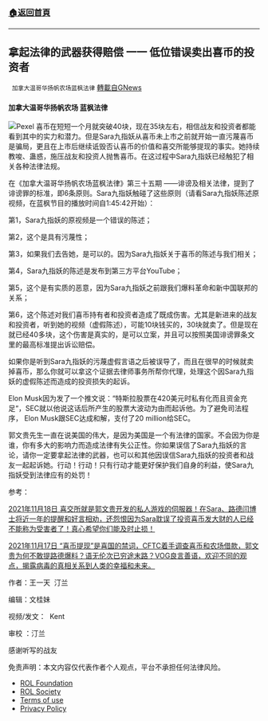 ###  [:house:返回首頁](https://github.com/ourhimalayas/txt)
---


## 拿起法律的武器获得赔偿 一一 低位错误卖出喜币的投资者
` 加拿大温哥华扬帆农场蓝枫法律` [轉載自GNews](https://gnews.org/zh-hans/1806845/)

#### **加拿大温哥华扬帆农场 蓝枫法律**
![](https://lh6.googleusercontent.com/mFSICRKU-s246mJ82aQNk5V5wSWTMqYxFUpxwrdZ-Ai1t-2_S-F78Wp3AyhYhTW0LBAOB3UZobMgBIyjFb_I0R3Pe31ZDLC6GX0zIQwLYvHfEBS1FatPAcI5G5PVMWUf3s56aKbw)Pexel
喜币在短短一个月就突破40块，现在35块左右，相信战友和投资者都能看到其中的实力和潜力。但是Sara九指妖从喜币未上市之前就开始一直污蔑喜币是骗局，更且在上市后继续诋毁否认喜币的价值和喜交所能够提现的事实。她持续教唆、蛊惑，施压战友和投资人抛售喜币。在这过程中Sara九指妖已经触犯了相关各种法律法规。

在《加拿大温哥华扬帆农场蓝枫法律》第三十五期 ——诽谤及相关法律，提到了诽谤罪的标准，即6条原则。Sara九指妖触碰了这些原则（请看Sara九指妖陈述原视频，在蓝枫节目的播放时间自1:45:42开始）：

第1，Sara九指妖的原视频是一个错误的陈述；

第2，这个是具有污蔑性；

第3，如果我们去告她，是可以的。因为Sara九指妖关于喜币的陈述与我们相关；

第4，Sara九指妖的陈述是发布到第三方平台YouTube；

第5，这个是有实质的恶意，因为Sara九指妖之前跟我们爆料革命和新中国联邦的关系；

第6，这个陈述对我们喜币持有者和投资者造成了既成伤害。尤其是新进来的战友和投资者，听到她的视频（虚假陈述），可能10块钱买的，30块就卖了。但是现在就已经40多块，这个伤害是真实的，是可以立案，并且可以按照美国诽谤罪条文里的最高标准提出诉讼赔偿。

如果你是听到Sara九指妖的污蔑虚假言语之后被误导了，而且在很早的时候就卖掉喜币，那么你就可以拿这个证据去律师事务所帮你代理，处理这个因Sara九指妖的虚假陈述而造成的投资损失的起诉。

Elon Musk因为发了一个推文说：“特斯拉股票在420美元时私有化而且资金充足“，SEC就以他说这话后所产生的股票大波动为由而起诉他。为了避免司法程序， Elon Musk跟SEC达成和解，支付了20 million给SEC。

郭文贵先生一直在说美国的伟大，是因为美国是一个有法律的国家。不会因为你是谁，你有多大的影响力而造成法律有失公正性。你如果误信了Sara九指妖的言论，请你一定要拿起法律的武器，也可以和其他因误信Sara九指妖的投资者和战友一起起诉她。行动！行动！只有行动才能更好保护我们自身的利益，使Sara九指妖受到法律应有的处罚！

参考：

[2021年11月18日 喜交所就是郭文贵开发的私人游戏的伺服器！在Sara、路德闫博士将近一年的提醒和好言相劝，还怨恨因为Sara耽误了投资喜币发大财的人已经不能称为受害者了！真心希望你们能及时止损！](https://www.youtube.com/watch?v=ohrWF5gwoEI&amp;t=1354s)

[2021年11月17日 “喜币提现”是喜国的禁词，CFTC着手调查喜币和农场借款，郭文贵为何不敢提路德爆料？语无伦次已穷途末路？VOG良言善语，欢迎不同的观点，揭露病毒的真相关系到人类的幸福和未来。](https://www.youtube.com/watch?v=y2OwJYGlVb4&amp;t=1639s)

作者：王一天  汀兰

编辑：文桂妹

视频/发文：  Kent

审校 ：汀兰

感谢听写的战友

 

免责声明：本文内容仅代表作者个人观点，平台不承担任何法律风险。

- [ROL Foundation](https://rolfoundation.org/)
- [ROL Society](https://rolsociety.org/)
- [Terms of use](https://gnews.org/terms-of-use-3/)
- [Privacy Policy](https://gnews.org/privacy-policy/)
